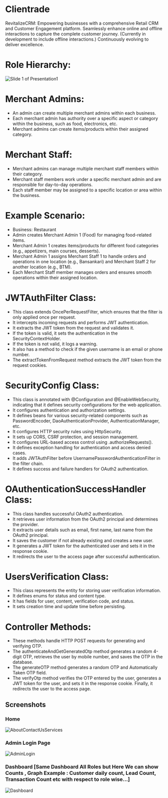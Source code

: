 # Clientrade
RevitalizeCRM: Empowering businesses with a comprehensive Retail CRM and Customer Engagement platform. Seamlessly enhance online and offline interactions to capture the complete customer journey. (Currently in development to include offline interactions.) Continuously evolving to deliver excellence.

# Role Hierarchy:
![Slide 1 of Presentation1](https://github.com/arjunrathod1996/Clientrade/assets/110610821/5829bc6b-f897-401f-9da0-28db137401d2)

# Merchant Admins:
- An admin can create multiple merchant admins within each business.
- Each merchant admin has authority over a specific aspect or category within the business, such as food, electronics, etc.
- Merchant admins can create items/products within their assigned category.

# Merchant Staff:
- Merchant admins can manage multiple merchant staff members within their category.
- Merchant staff members work under a specific merchant admin and are responsible for day-to-day operations.
- Each staff member may be assigned to a specific location or area within the business.

# Example Scenario:
- Business: Restaurant
- Admin creates Merchant Admin 1 (Food) for managing food-related items.
- Merchant Admin 1 creates items/products for different food categories (e.g., appetizers, main courses, desserts).
- Merchant Admin 1 assigns Merchant Staff 1 to handle orders and operations in one location (e.g., Bansankari) and Merchant Staff 2 for another location (e.g., BTM).
- Each Merchant Staff member manages orders and ensures smooth operations within their assigned location.

# JWTAuthFilter Class:
- This class extends OncePerRequestFilter, which ensures that the filter is only applied once per request.
- It intercepts incoming requests and performs JWT authentication.
- It extracts the JWT token from the request and validates it.
- If the token is valid, it sets the authentication in the SecurityContextHolder.
- If the token is not valid, it logs a warning.
- It also has a method to check if the given username is an email or phone number.
- The extractTokenFromRequest method extracts the JWT token from the request cookies.

# SecurityConfig Class:
- This class is annotated with @Configuration and @EnableWebSecurity, indicating that it defines security configurations for the web application.
- It configures authentication and authorization settings.
- It defines beans for various security-related components such as PasswordEncoder, DaoAuthenticationProvider, AuthenticationManager, etc.
- It configures HTTP security rules using HttpSecurity.
- It sets up CORS, CSRF protection, and session management.
- It configures URL-based access control using .authorizeRequests().
- It defines exception handling for authentication and access denied cases.
- It adds JWTAuthFilter before UsernamePasswordAuthenticationFilter in the filter chain.
- It defines success and failure handlers for OAuth2 authentication.

# OAuthenticationSuccessHandler Class:
- This class handles successful OAuth2 authentication.
- It retrieves user information from the OAuth2 principal and determines the provider.
- It extracts user details such as email, first name, last name from the OAuth2 principal.
- It saves the customer if not already existing and creates a new user.
- It generates a JWT token for the authenticated user and sets it in the response cookie.
- It redirects the user to the access page after successful authentication.

# UsersVerification Class:
- This class represents the entity for storing user verification information.
- It defines enums for status and content type.
- It has fields for user, content, verification code, and status.
- It sets creation time and update time before persisting.

# Controller Methods:
- These methods handle HTTP POST requests for generating and verifying OTP.
- The authenticateAndGetGeneratedOtp method generates a random 4-digit OTP, retrieves the user by mobile number, and saves the OTP in the database.
- The generateOTP method generates a random OTP and Automatically Taken OTP field.
- The verifyOtp method verifies the OTP entered by the user, generates a JWT token for the user, and sets it in the response cookie. Finally, it redirects the user to the access page.
  
## Screenshots

### Home
![AboutContactUsServices](https://github.com/arjunrathod1996/Clientrade/assets/110610821/8b94fb05-6773-4564-955e-961263690046)

### Admin Login Page
![AdminLogin](https://github.com/arjunrathod1996/Clientrade/assets/110610821/2afb152d-89f0-4b8d-bbd2-736dadd5a38d)

### Dashboard [Same Dashboard All Roles but Here We can show Counts , Graph Example : Customer daily count, Lead Count, Transaction Count etc with respect to role wise...]
![Dashboard](https://github.com/arjunrathod1996/Clientrade/assets/110610821/d0bcef8b-25d4-4e25-9e5a-7799afe9c67e)


